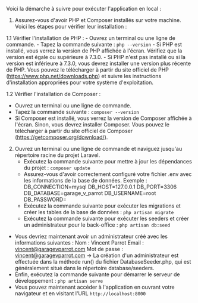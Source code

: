 Voici la démarche à suivre pour exécuter l'application en local :

1. Assurez-vous d'avoir PHP et Composer installés sur votre machine. Voici les étapes pour vérifier leur installation :

  1.1 Vérifier l'installation de PHP :
    - Ouvrez un terminal ou une ligne de commande.
    - Tapez la commande suivante : `php --version`
    - Si PHP est installé, vous verrez la version de PHP affichée à l'écran. Vérifiez que la version est égale ou supérieure à 7.3.0.
    - Si PHP n'est pas installé ou si la version est inférieure à 7.3.0, vous devrez installer une version plus récente de PHP. Vous pouvez le télécharger à partir du site officiel de PHP (https://www.php.net/downloads.php) et suivre les instructions d'installation appropriées pour votre système d'exploitation.

 1.2 Vérifier l'installation de Composer :
   - Ouvrez un terminal ou une ligne de commande.
   - Tapez la commande suivante : `composer --version`
   - Si Composer est installé, vous verrez la version de Composer affichée à l'écran. Sinon, vous devrez installer Composer. Vous pouvez le télécharger à partir du site officiel de Composer (https://getcomposer.org/download/).
    
 2. Ouvrez un terminal ou une ligne de commande et naviguez jusqu'au répertoire racine du projet Laravel. 
    - Exécutez la commande suivante pour mettre à jour les dépendances du projet : `composer update`
    - Assurez-vous d'avoir correctement configuré votre fichier .env avec les informations de la base de données.
      Exemple :
        DB_CONNECTION=mysql 
        DB_HOST=127.0.0.1 
        DB_PORT=3306 
        DB_DATABASE=garage_v_parrot 
        DB_USERNAME=root 
        DB_PASSWORD=
    - Exécutez la commande suivante pour exécuter les migrations et créer les tables de la base de données : `php artisan migrate`
    - Exécutez la commande suivante pour exécuter les seeders et créer un administrateur pour le back-office : `php artisan db:seed`
   - Vous devriez maintenant avoir un administrateur créé avec les informations suivantes :
     Nom : Vincent Parrot
     Email : vincent@garagevparrot.com
     Mot de passe : vincent@garagevparrot.com
    -> La création d'un administrateur est effectuée dans la méthode run() du fichier DatabaseSeeder.php, qui est généralement situé dans le répertoire database/seeders.
   - Enfin, exécutez la commande suivante pour démarrer le serveur de développement : `php artisan serve`
  - Vous pouvez maintenant accéder à l'application en ouvrant votre navigateur et en visitant l'URL `http://localhost:8000`